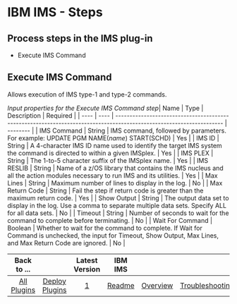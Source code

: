 
# IBM IMS - Steps


## Process steps in the IMS plug-in

* Execute IMS Command


## Execute IMS Command

Allows execution of IMS type-1 and type-2 commands.


*Input properties for the Execute IMS Command step*| Name | Type | Description                                                                                                          | Required |
| ---- | ---- | -------------------------------------------------------------------------------------------------------------------- | -------- |
| IMS Command | String | IMS command, followed by parameters. For example: UPDATE PGM NAME(*name*) START(SCHD) | Yes |
| IMS ID | String | A 4-character IMS ID name used to identify the target IMS system the command is directed to within a given IMSplex. | Yes |
| IMS PLEX | String | The 1-to-5 character suffix of the IMSplex name. | Yes |
| IMS RESLIB | String | Name of a z/OS library that contains the IMS nucleus and all the action modules necessary to run IMS and its utilities. | Yes |
| Max Lines | String | Maximum number of lines to display in the log. | No |
| Max Return Code | String | Fail the step if return code is greater than the maximum return code. | Yes |
| Show Output | String | The output data set to display in the log. Use a comma to separate multiple data sets. Specify ALL for all data sets. | No |
| Timeout | String | Number of seconds to wait for the command to complete before terminating.  | No |
| Wait For Command | Boolean | Whether to wait for the command to complete. If Wait for Command is unchecked, the input for Timeout, Show Output, Max Lines, and Max Return Code are ignored. | No |



|Back to ...||Latest Version|IBM IMS |||||
| :---: | :---: | :---: | :---: | :---: | :---: | :---: | :---: |
|[All Plugins](../../index.md)|[Deploy Plugins](../README.md)|[1](https://raw.githubusercontent.com/UrbanCode/IBM-UCD-PLUGINS/main/files/IMSz/IMS_Plugin_v1.zip)|[Readme](README.md)|[Overview](overview.md)|[Troubleshooting](troubleshooting.md)|[Usage](usage.md)|[Downloads](downloads.md)|
